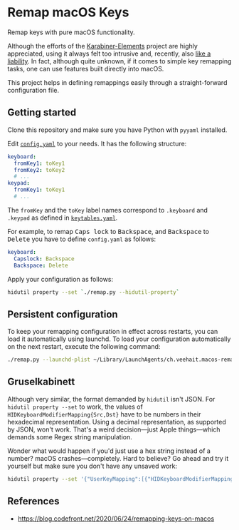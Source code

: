 # Remap macOS Keys

Remap keys with pure macOS functionality.

Although the efforts of the [Karabiner-Elements](https://github.com/pqrs-org/Karabiner-Elements)
project are highly appreciated, using it always felt too intrusive and, recently,
also [like a liability](https://github.com/pqrs-org/Karabiner-Elements/issues/2607).
In fact, although quite unknown, if it comes to simple key remapping tasks,
one can use features built directly into macOS.

This project helps in defining remappings easily through a straight-forward configuration file.

## Getting started

Clone this repository and make sure you have Python with `pyyaml` installed.

Edit [`config.yaml`](config.yaml) to your needs.
It has the following structure:

```yaml
keyboard:
  fromKey1: toKey1
  fromKey2: toKey2
  # ...
keypad:
  fromKey1: toKey1
  # ...
```

The `fromKey` and the `toKey` label names correspond to `.keyboard` and `.keypad`
as defined in [`keytables.yaml`](./keytables.yaml).

For example, to remap
<kbd>Caps lock</kbd> to <kbd>Backspace</kbd>, and
<kbd>Backspace</kbd> to <kbd>Delete</kbd>
you have to define `config.yaml` as follows:

```yaml
keyboard:
  Capslock: Backspace
  Backspace: Delete
```

Apply your configuration as follows:

```bash
hidutil property --set `./remap.py --hidutil-property`
```

## Persistent configuration

To keep your remapping configuration in effect across restarts,
you can load it automatically using launchd. To load your configuration
automatically on the next restart, execute the following command:

```bash
./remap.py --launchd-plist ~/Library/LaunchAgents/ch.veehait.macos-remap-keys.plist
```

## Gruselkabinett

Although very similar, the format demanded by `hidutil` isn't JSON.
For `hidutil property --set` to work, the values of `HIDKeyboardModifierMapping{Src,Dst}`
have to be numbers in their hexadecimal representation. Using a decimal representation,
as supported by JSON, won't work.
That's a weird decision—just Apple things—which demands some Regex string manipulation.

Wonder what would happen if you'd just use a hex string instead of a number?
macOS crashes—completely. Hard to believe?
Go ahead and try it yourself but make sure you don't have any unsaved work:

```bash
hidutil property --set '{"UserKeyMapping":[{"HIDKeyboardModifierMappingSrc":"0x700000039","HIDKeyboardModifierMappingDst":"0x70000002A"}]}'
```

## References

- https://blog.codefront.net/2020/06/24/remapping-keys-on-macos

